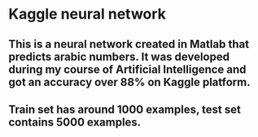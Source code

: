 # Kaggle neural network #

## This is a neural network created in Matlab that predicts arabic numbers. It was developed during my course of Artificial Intelligence and got an accuracy over 88% on Kaggle platform. ##
## Train set has around 1000 examples, test set contains 5000 examples. ###
